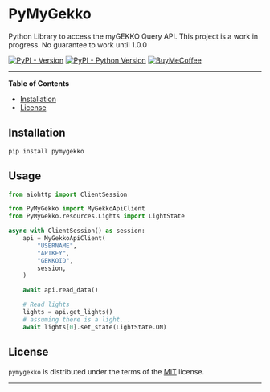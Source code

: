 # PyMyGekko

Python Library to access the myGEKKO Query API. This project is a work in progress. No guarantee to work until 1.0.0

[![PyPI - Version](https://img.shields.io/pypi/v/pymygekko.svg)](https://pypi.org/project/pymygekko)
[![PyPI - Python Version](https://img.shields.io/pypi/pyversions/pymygekko.svg)](https://pypi.org/project/pymygekko)
[![BuyMeCoffee][buymecoffeebadge]][buymecoffee]

---

**Table of Contents**

- [Installation](#installation)
- [License](#license)

## Installation

```console
pip install pymygekko
```

## Usage

```python
from aiohttp import ClientSession

from PyMyGekko import MyGekkoApiClient
from PyMyGekko.resources.Lights import LightState

async with ClientSession() as session:
    api = MyGekkoApiClient(
        "USERNAME",
        "APIKEY",
        "GEKKOID",
        session,
    )

    await api.read_data()

    # Read lights
    lights = api.get_lights()
    # assuming there is a light...
    await lights[0].set_state(LightState.ON)
```


## License

`pymygekko` is distributed under the terms of the [MIT](https://spdx.org/licenses/MIT.html) license.

---

[buymecoffee]: https://www.buymeacoffee.com/stephanu
[buymecoffeebadge]: https://img.shields.io/badge/buy%20me%20a%20coffee-donate-yellow.svg?style=for-the-badge
